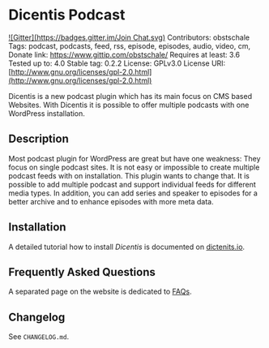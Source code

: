 # Dicentis Podcast
[![Gitter](https://badges.gitter.im/Join Chat.svg)](https://gitter.im/Dicentis/dicentis?utm_source=badge&utm_medium=badge&utm_campaign=pr-badge&utm_content=badge)
Contributors: obstschale
Tags: podcast, podcasts, feed, rss, episode, episodes, audio, video, cm,
Donate link: https://www.gittip.com/obstschale/
Requires at least: 3.6
Tested up to: 4.0
Stable tag: 0.2.2
License: GPLv3.0
License URI: [http://www.gnu.org/licenses/gpl-2.0.html](http://www.gnu.org/licenses/gpl-2.0.html)

Dicentis is a new podcast plugin which has its main focus on CMS based Websites. With Dicentis it is possible to offer multiple podcasts with one WordPress installation.

## Description
Most podcast plugin for WordPress are great but have one weakness: They focus on single podcast sites. It is not easy or impossible to create multiple podcast feeds with on installation. This plugin wants to change that. It is possible to add multiple podcast and support individual feeds for different media types. In addition, you can add series and speaker to episodes for a better archive and to enhance episodes with more meta data.

## Installation
A detailed tutorial how to install _Dicentis_ is documented on [dictenits.io](http://dicentis.io/docs/install-dicentis).

## Frequently Asked Questions
A separated page on the website is dedicated to [FAQs](http://dicentis.io/faq).

## Changelog
See `CHANGELOG.md`.

